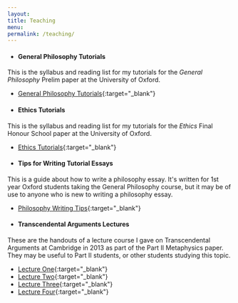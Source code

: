 ```yaml
---
layout:
title: Teaching
menu:
permalink: /teaching/
---
```


* #### General Philosophy Tutorials

This is the syllabus and reading list for my tutorials for the *General Philosophy* Prelim paper at the University of Oxford.

  * [General Philosophy Tutorials](/pdfs/general-philosophy-tutorials.pdf){:target="_blank"}

* #### Ethics Tutorials

This is the syllabus and reading list for my tutorials for the *Ethics* Final Honour School paper at the University of Oxford.

  * [Ethics Tutorials](/pdfs/ethics-tutorials.pdf){:target="_blank"}

* #### Tips for Writing Tutorial Essays

This is a guide about how to write a philosophy essay. It's written for 1st year Oxford students taking the General Philosophy course, but it may be of use to anyone who is new to writing a philosophy essay.

  * [Philosophy Writing Tips](/pdfs/writing-tips.pdf){:target="_blank"}

* #### Transcendental Arguments Lectures

These are the handouts of a lecture course I gave on Transcendental Arguments at Cambridge in 2013 as part of the Part II Metaphysics paper. They may be useful to Part II students, or other students studying this topic.

  * [Lecture One](/pdfs/transcendental-arguments-lecture1.pdf){:target="_blank"}
  * [Lecture Two](/pdfs/transcendental-arguments-lecture2.pdf){:target="_blank"}
  * [Lecture Three](/pdfs/transcendental-arguments-lecture3.pdf){:target="_blank"}
  * [Lecture Four](/pdfs/transcendental-arguments-lecture4.pdf){:target="_blank"}

